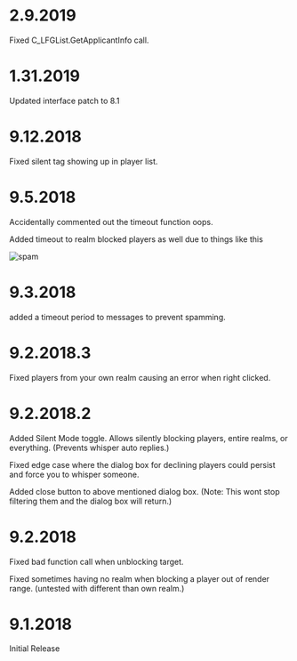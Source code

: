 # 2.9.2019
Fixed C_LFGList.GetApplicantInfo call.

# 1.31.2019
Updated interface patch to 8.1

# 9.12.2018
Fixed silent tag showing up in player list.

# 9.5.2018 
Accidentally commented out the timeout function oops. 

Added timeout to realm blocked players as well due to things like this

![spam](https://i.imgur.com/FAnrgNt.png)

# 9.3.2018
added a timeout period to messages to prevent spamming.

# 9.2.2018.3
Fixed players from your own realm causing an error when right clicked.

# 9.2.2018.2
Added Silent Mode toggle. Allows silently blocking players, entire realms, or everything. (Prevents whisper auto replies.)

Fixed edge case where the dialog box for declining players could persist and force you to whisper someone.

Added close button to above mentioned dialog box. (Note: This wont stop filtering them and the dialog box will return.)

# 9.2.2018
Fixed bad function call when unblocking target.

Fixed sometimes having no realm when blocking a player out of render range. (untested with different than own realm.)

# 9.1.2018
Initial Release